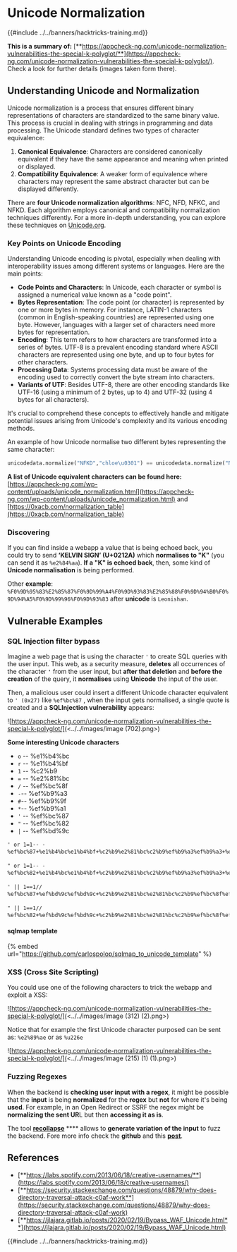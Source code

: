 # Unicode Normalization

{{#include ../../banners/hacktricks-training.md}}

**This is a summary of:** [**https://appcheck-ng.com/unicode-normalization-vulnerabilities-the-special-k-polyglot/**](https://appcheck-ng.com/unicode-normalization-vulnerabilities-the-special-k-polyglot/). Check a look for further details (images taken form there).

## Understanding Unicode and Normalization

Unicode normalization is a process that ensures different binary representations of characters are standardized to the same binary value. This process is crucial in dealing with strings in programming and data processing. The Unicode standard defines two types of character equivalence:

1. **Canonical Equivalence**: Characters are considered canonically equivalent if they have the same appearance and meaning when printed or displayed.
2. **Compatibility Equivalence**: A weaker form of equivalence where characters may represent the same abstract character but can be displayed differently.

There are **four Unicode normalization algorithms**: NFC, NFD, NFKC, and NFKD. Each algorithm employs canonical and compatibility normalization techniques differently. For a more in-depth understanding, you can explore these techniques on [Unicode.org](https://unicode.org/).

### Key Points on Unicode Encoding

Understanding Unicode encoding is pivotal, especially when dealing with interoperability issues among different systems or languages. Here are the main points:

- **Code Points and Characters**: In Unicode, each character or symbol is assigned a numerical value known as a "code point".
- **Bytes Representation**: The code point (or character) is represented by one or more bytes in memory. For instance, LATIN-1 characters (common in English-speaking countries) are represented using one byte. However, languages with a larger set of characters need more bytes for representation.
- **Encoding**: This term refers to how characters are transformed into a series of bytes. UTF-8 is a prevalent encoding standard where ASCII characters are represented using one byte, and up to four bytes for other characters.
- **Processing Data**: Systems processing data must be aware of the encoding used to correctly convert the byte stream into characters.
- **Variants of UTF**: Besides UTF-8, there are other encoding standards like UTF-16 (using a minimum of 2 bytes, up to 4) and UTF-32 (using 4 bytes for all characters).

It's crucial to comprehend these concepts to effectively handle and mitigate potential issues arising from Unicode's complexity and its various encoding methods.

An example of how Unicode normalise two different bytes representing the same character:

```python
unicodedata.normalize("NFKD","chloe\u0301") == unicodedata.normalize("NFKD", "chlo\u00e9")
```

**A list of Unicode equivalent characters can be found here:** [https://appcheck-ng.com/wp-content/uploads/unicode_normalization.html](https://appcheck-ng.com/wp-content/uploads/unicode_normalization.html) and [https://0xacb.com/normalization_table](https://0xacb.com/normalization_table)

### Discovering

If you can find inside a webapp a value that is being echoed back, you could try to send **‘KELVIN SIGN’ (U+0212A)** which **normalises to "K"** (you can send it as `%e2%84%aa`). **If a "K" is echoed back**, then, some kind of **Unicode normalisation** is being performed.

Other **example**: `%F0%9D%95%83%E2%85%87%F0%9D%99%A4%F0%9D%93%83%E2%85%88%F0%9D%94%B0%F0%9D%94%A5%F0%9D%99%96%F0%9D%93%83` after **unicode** is `Leonishan`.

## **Vulnerable Examples**

### **SQL Injection filter bypass**

Imagine a web page that is using the character `'` to create SQL queries with the user input. This web, as a security measure, **deletes** all occurrences of the character **`'`** from the user input, but **after that deletion** and **before the creation** of the query, it **normalises** using **Unicode** the input of the user.

Then, a malicious user could insert a different Unicode character equivalent to `' (0x27)` like `%ef%bc%87` , when the input gets normalised, a single quote is created and a **SQLInjection vulnerability** appears:

![https://appcheck-ng.com/unicode-normalization-vulnerabilities-the-special-k-polyglot/](<../../images/image (702).png>)

**Some interesting Unicode characters**

- `o` -- %e1%b4%bc
- `r` -- %e1%b4%bf
- `1` -- %c2%b9
- `=` -- %e2%81%bc
- `/` -- %ef%bc%8f
- `-`-- %ef%b9%a3
- `#`-- %ef%b9%9f
- `*`-- %ef%b9%a1
- `'` -- %ef%bc%87
- `"` -- %ef%bc%82
- `|` -- %ef%bd%9c

```
' or 1=1-- -
%ef%bc%87+%e1%b4%bc%e1%b4%bf+%c2%b9%e2%81%bc%c2%b9%ef%b9%a3%ef%b9%a3+%ef%b9%a3

" or 1=1-- -
%ef%bc%82+%e1%b4%bc%e1%b4%bf+%c2%b9%e2%81%bc%c2%b9%ef%b9%a3%ef%b9%a3+%ef%b9%a3

' || 1==1//
%ef%bc%87+%ef%bd%9c%ef%bd%9c+%c2%b9%e2%81%bc%e2%81%bc%c2%b9%ef%bc%8f%ef%bc%8f

" || 1==1//
%ef%bc%82+%ef%bd%9c%ef%bd%9c+%c2%b9%e2%81%bc%e2%81%bc%c2%b9%ef%bc%8f%ef%bc%8f
```

#### sqlmap template

{% embed url="https://github.com/carlospolop/sqlmap_to_unicode_template" %}

### XSS (Cross Site Scripting)

You could use one of the following characters to trick the webapp and exploit a XSS:

![https://appcheck-ng.com/unicode-normalization-vulnerabilities-the-special-k-polyglot/](<../../images/image (312) (2).png>)

Notice that for example the first Unicode character purposed can be sent as: `%e2%89%ae` or as `%u226e`

![https://appcheck-ng.com/unicode-normalization-vulnerabilities-the-special-k-polyglot/](<../../images/image (215) (1) (1).png>)

### Fuzzing Regexes

When the backend is **checking user input with a regex**, it might be possible that the **input** is being **normalized** for the **regex** but **not** for where it's being **used**. For example, in an Open Redirect or SSRF the regex might be **normalizing the sent UR**L but then **accessing it as is**.

The tool [**recollapse**](https://github.com/0xacb/recollapse) \*\*\*\* allows to **generate variation of the input** to fuzz the backend. Fore more info check the **github** and this [**post**](https://0xacb.com/2022/11/21/recollapse/).

## References

- [**https://labs.spotify.com/2013/06/18/creative-usernames/**](https://labs.spotify.com/2013/06/18/creative-usernames/)
- [**https://security.stackexchange.com/questions/48879/why-does-directory-traversal-attack-c0af-work**](https://security.stackexchange.com/questions/48879/why-does-directory-traversal-attack-c0af-work)
- [**https://jlajara.gitlab.io/posts/2020/02/19/Bypass_WAF_Unicode.html**](https://jlajara.gitlab.io/posts/2020/02/19/Bypass_WAF_Unicode.html)

{{#include ../../banners/hacktricks-training.md}}
